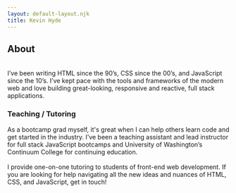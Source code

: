 ```yaml
---
layout: default-layout.njk
title: Kevin Hyde
---
```


## About
\
I’ve been writing HTML since the 90’s, CSS since the 00’s, and JavaScript since the 10’s. I’ve kept pace with the tools and frameworks of the modern web and love building great-looking, responsive and reactive, full stack applications.
### Teaching / Tutoring
As a bootcamp grad myself, it's great when I can help others learn code and get started in the industry. I’ve been a teaching assistant and lead instructor for full stack JavaScript bootcamps and University of Washington’s Continuum College for continuing education.  
\
I provide one-on-one tutoring to students of front-end web development. If you are looking for help navigating all the new ideas and nuances of HTML, CSS, and JavaScript, get in touch!